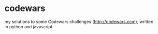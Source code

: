# codewars

my solutions to some Codewars challenges (http://codewars.com), written in python and javascript
